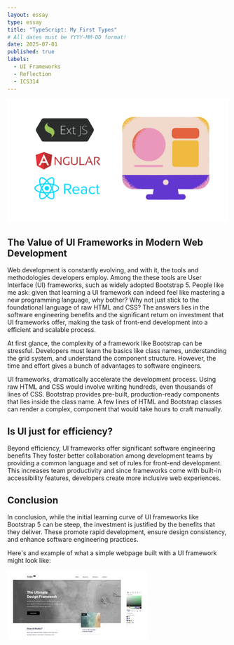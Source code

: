 ```yaml
---
layout: essay
type: essay
title: "TypeScript: My First Types"
# All dates must be YYYY-MM-DD format!
date: 2025-07-01
published: true
labels:
  - UI Frameworks
  - Reflection
  - ICS314
---
```


<img class="img-fluid" src="../img/ui_frameworks.jpeg">

## The Value of UI Frameworks in Modern Web Development

Web development is constantly evolving, and with it, the tools and methodologies developers employ. Among the these tools are User Interface (UI) frameworks, such as widely adopted Bootstrap 5. People like me ask: given that learning a UI framework can indeed feel like mastering a new programming language, why bother? Why not just stick to the foundational language of raw HTML and CSS? The answers lies in the software engineering benefits and the significant return on investment that UI frameworks offer, making the task of front-end development into a efficient and scalable process.

At first glance, the complexity of a framework like Bootstrap can be stressful. Developers must learn the basics like class names, understanding the grid system, and understand the component structure. However, the time and effort gives a bunch of advantages to software engineers. 

UI frameworks, dramatically accelerate the development process. Using raw HTML and CSS would involve writing hundreds, even thousands of lines of CSS. Bootstrap provides pre-built, production-ready components that lies inside the class name. A few lines of HTML and Bootstrap classes can render a complex, component that would take hours to craft manually. 


## Is UI just for efficiency?

Beyond efficiency, UI frameworks offer significant software engineering benefits They foster better collaboration among development teams by providing a common language and set of rules for front-end development. This increases team productivity and since frameworks come with built-in accessibility features, developers create more inclusive web experiences. 
 
## Conclusion

In conclusion, while the initial learning curve of UI frameworks like Bootstrap 5 can be steep, the investment is justified by the benefits that they deliver. These promote rapid development, ensure design consistency, and enhance software engineering practices. 

Here's and example of what a simple webpage built with a UI framework might look like:

<img class="img-fluid" src="../img/ui_example.jpeg">
